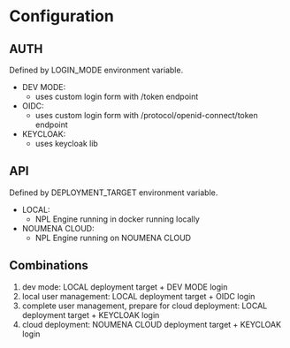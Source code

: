 # Configuration

## AUTH

Defined by LOGIN_MODE environment variable.

- DEV MODE:
    - uses custom login form with /token endpoint
- OIDC:
    - uses custom login form with /protocol/openid-connect/token endpoint
- KEYCLOAK:
    - uses keycloak lib

## API

Defined by DEPLOYMENT_TARGET environment variable.

- LOCAL:
    - NPL Engine running in docker running locally
- NOUMENA CLOUD:
    - NPL Engine running on NOUMENA CLOUD

## Combinations

1. dev mode: LOCAL deployment target + DEV MODE login
2. local user management: LOCAL deployment target + OIDC login
3. complete user management, prepare for cloud deployment: LOCAL deployment target + KEYCLOAK login
4. cloud deployment: NOUMENA CLOUD deployment target + KEYCLOAK login
